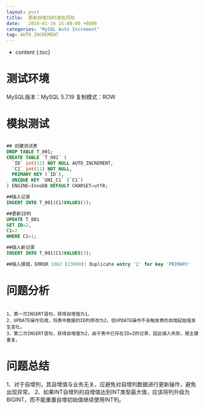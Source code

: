 ```yaml
---
layout: post
title:  更新自增ID的潜在风险
date:   2019-01-16 15:00:00 +0800
categories: "MySQL Auto Increment"
tag: AUTO_INCREMENT
---
```


* content
{:toc}


测试环境
====================================
MySQL版本：MySQL 5.7.19
复制模式：ROW

模拟测试
====================================
```sql

## 创建测试表
DROP TABLE T_001;
CREATE TABLE `T_001` (
  `ID` int(11) NOT NULL AUTO_INCREMENT,
  `C1` int(11) NOT NULL,
  PRIMARY KEY (`ID`),
  UNIQUE KEY `UNI_C1` (`C1`)
) ENGINE=InnoDB DEFAULT CHARSET=utf8;

##插入记录
INSERT INTO T_001(C1)VALUES(1);

##更新ID列
UPDATE T_001
SET ID=2,
C1=2
WHERE C1=1;

##插入新记录
INSERT INTO T_001(C1)VALUES(3);

##插入报错，ERROR 1062 (23000): Duplicate entry '2' for key 'PRIMARY'

```

问题分析
====================================
```

1、第一次INSERT语句，获得自增值为1。
2、UPDATE操作完成，将表中数据的ID列修改为2，但UPDATE操作不会触发表的自增起始值发生变化。
3、第二次INSERT语句，获得自增值为2，由于表中已存在ID=2的记录，因此插入失败，报主键重复。

```

问题总结
====================================
1、对于自增列，其自增值与业务无关，应避免对自增列数据进行更新操作，避免出现异常。
2、如果INT自增列的自增值达到INT类型最大值，应该将列升级为BIGINT，而不能重置自增初始值继续使用INT列。